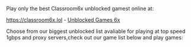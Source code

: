 Play only the best Classroom6x unblocked gamest online at:

https://classroom6x.lol - <a href="https://classroom6x.lol">Unblocked Games 6x</a>

Choose from our biggest unblocked list avaliable for playing at top speed 1gbps and proxy servers,check out our game list below and play games:

